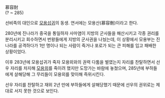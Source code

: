 慕容耐  
(? ~ 285)

선비족의 대인으로 [모용섭귀](%EB%AA%A8%EC%9A%A9%EC%84%AD%EA%B7%80.md)의 동생. 연서에는
모용산(慕容刪)이라고 한다.

280년에 진나라가 중국을 통일하자 사마염이 지방의 군사들을 해산시키고 각종 권리를 분리시키고 회수하면서 번왕들에게 지방의 군사권을
나눴는데, 이 상황에서 모용부는 진나라를 공격하다가 1만 명이나 되는 사람이 죽거나 포로가 되는 큰 피해를 입고 패배한 상황이었다.

이후 283년에 모용섭귀가 죽자 모용외와의 권력 다툼을 벌였는지 자리를 찬탈하면서 선우 자리를 차지해
[모용외](%EB%AA%A8%EC%9A%A9%EC%99%B8.md)를 죽이려 했지만 도망가는 바람에 놓쳤으며, 285년에 부하들에게
살해당해 그 무리들이 모용외를 맞이해 즉위시킨다.

선우 자리를 찬탈하고 재위 2년 만에 부하들에게 살해당했기 때문에 선우의 권위로는 제대로 서지 못한 것으로 보인다.

